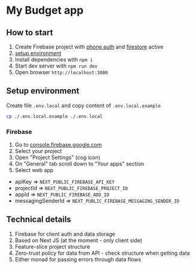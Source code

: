 # My Budget app

## How to start

1. Create Firebase project with [phone auth](https://firebase.google.com/docs/auth/web/phone-auth) and [firestore](https://firebase.google.com/docs/firestore/quickstart) active
2. [setup environment](#setup-environment)
3. Install dependencies with `npm i`
4. Start dev server with `npm run dev`
5. Open browser `http://localhost:3000`

## Setup environment

Create file `.env.local` and copy content of `.env.local.example`

```bash
cp ./.env.local.example ./.env.local
```

### Firebase

1. Go to [console.firebase.google.com](https://console.firebase.google.com)
2. Select your project
3. Open "Project Settings" (cog icon)
4. On "General" tab scroll down to "Your apps" section
5. Select web app

* apiKey => `NEXT_PUBLIC_FIREBASE_API_KEY`
* projectId => `NEXT_PUBLIC_FIREBASE_PROJECT_ID`
* appId => `NEXT_PUBLIC_FIREBASE_ADD_ID`
* messagingSenderId => `NEXT_PUBLIC_FIREBASE_MESSAGING_SENDER_ID`

## Technical details

1. Firebase for client auth and data storage
2. Based on Next JS (at the moment - only client side)
3. Feature-slice project structure
4. Zero-trust policy for data from API - check structure when getting data
5. Either monad for passing errors through data flows
